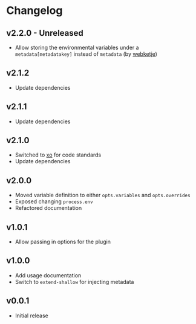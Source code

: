 # Changelog

## v2.2.0 - Unreleased

- Allow storing the environmental variables under a `metadata[metadatakey]` instead of `metadata` (by [webketje](https://github.com/webketje))

## v2.1.2

- Update dependencies

## v2.1.1

- Update dependencies

## v2.1.0

- Switched to [xo](https://www.npmjs.com/package/xo) for code standards
- Update dependencies

## v2.0.0

- Moved variable definition to either `opts.variables` and `opts.overrides`
- Exposed changing `process.env`
- Refactored documentation

## v1.0.1

- Allow passing in options for the plugin

## v1.0.0

- Add usage documentation
- Switch to `extend-shallow` for injecting metadata

## v0.0.1

- Initial release
